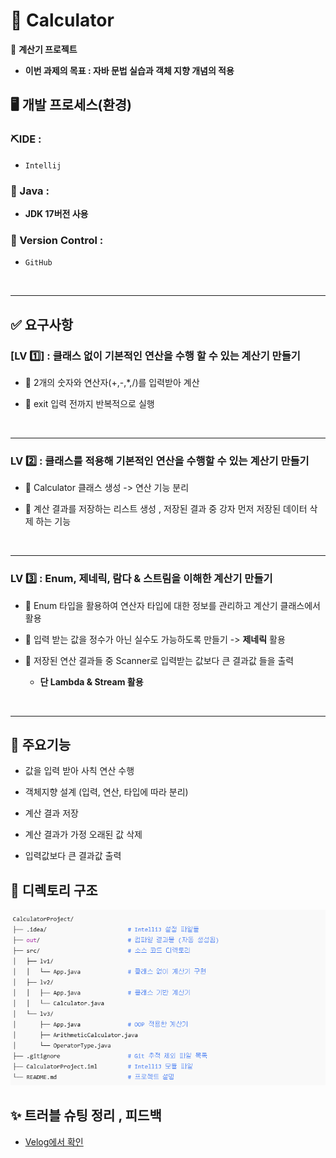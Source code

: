 #  📑 Calculator

📗 **계산기 프로젝트**

- **이번 과제의 목표 : 자바 문법 실습과 객체 지향 개념의 적용**

## 🖥️ 개발 프로세스(환경)

### ⛏️IDE :
- `Intellij`

### 📌 Java :
- **JDK 17버전 사용**

### 🔁 Version Control :
- `GitHub`

<br>
<hr>

## ✅ 요구사항

### [LV 1️⃣] : 클래스 없이 기본적인 연산을 수행 할 수 있는 계산기 만들기

- 🍭 2개의 숫자와 연산자(+,-,*,/)를 입력받아 계산


- 🍭 exit 입력 전까지 반복적으로 실행

<br>
<hr>

### LV 2️⃣ : 클래스를 적용해 기본적인 연산을 수행할 수 있는 계산기 만들기

- 🍭 Calculator 클래스 생성 -> 연산 기능 분리


- 🍭 계산 결과를 저장하는 리스트 생성 , 저장된 결과 중 강자 먼저 저장된 데이터 삭제 하는 기능
<br>
<hr>

### LV 3️⃣ : Enum, 제네릭, 람다 & 스트림을 이해한 계산기 만들기

- 🍭 Enum 타입을 활용하여 연산자 타입에 대한 정보를 관리하고 계산기 클래스에서 활용


- 🍭 입력 받는 값을 정수가 아닌 실수도 가능하도록 만들기 -> **제네릭** 활용


- 🍭 저장된 연산 결과들 중 Scanner로 입력받는 값보다 큰 결과값 들을 출력

  - **단 Lambda & Stream 활용**



<br>
<hr>

## 🌟 주요기능

- 값을 입력 받아 사칙 연산 수행


- 객체지향 설계 (입력, 연산, 타입에 따라 분리)


- 계산 결과 저장


- 계산 결과가 가정 오래된 값 삭제


- 입력값보다 큰 결과값 출력

## 📜 디렉토리 구조

![img.png](img.png)


## ✨ 트러블 슈팅 정리 , 피드백

- [Velog에서 확인](https://velog.io/@dkzh506/Java-%EA%B3%84%EC%82%B0%EA%B8%B0-%ED%94%84%EB%A1%9C%EC%A0%9D%ED%8A%B8)